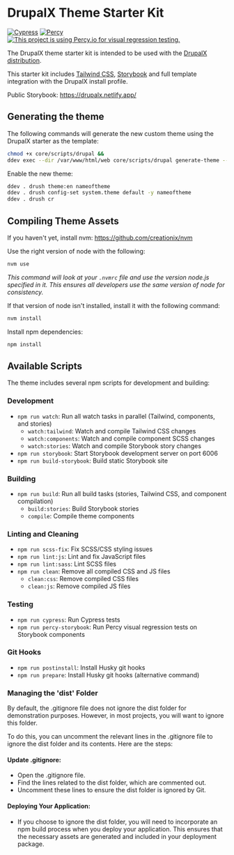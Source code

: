 # DrupalX Theme Starter Kit

[![Cypress](https://github.com/drupalninja/drupalx_theme/actions/workflows/cypress-tests.yml/badge.svg)](https://github.com/drupalninja/drupalx_theme/actions/workflows/cypress-tests.yml)
[![Percy](https://github.com/drupalninja/drupalx_theme/actions/workflows/percy.yml/badge.svg)](https://github.com/drupalninja/drupalx_theme/actions/workflows/percy.yml)
[![This project is using Percy.io for visual regression testing.](https://percy.io/static/images/percy-badge.svg)](https://percy.io/62f323f4/DrupalX-Theme)

The DrupalX theme starter kit is intended to be used with the [DrupalX distribution](https://github.com/drupalninja/drupalx-project).

This starter kit includes [Tailwind CSS](https://tailwindcss.com/), [Storybook](https://storybook.js.org/) and full template integration with the DrupalX install profile.

Public Storybook: https://drupalx.netlify.app/

## Generating the theme

The following commands will generate the new custom theme using the DrupalX starter as the template:

```bash
chmod +x core/scripts/drupal &&
ddev exec --dir /var/www/html/web core/scripts/drupal generate-theme --starterkit=drupalx_theme nameoftheme
```

Enable the new theme:
```bash
ddev . drush theme:en nameoftheme
ddev . drush config-set system.theme default -y nameoftheme
ddev . drush cr
```

## Compiling Theme Assets

If you haven't yet, install nvm:
https://github.com/creationix/nvm

Use the right version of node with the following:
```bash
nvm use
```

_This command will look at your `.nvmrc` file and use the
version node.js specified in it. This ensures all developers
use the same version of node for consistency._

If that version of node isn't installed, install it with the following command:
```bash
nvm install
```

Install npm dependencies:
```bash
npm install
```

## Available Scripts

The theme includes several npm scripts for development and building:

### Development
- `npm run watch`: Run all watch tasks in parallel (Tailwind, components, and stories)
  - `watch:tailwind`: Watch and compile Tailwind CSS changes
  - `watch:components`: Watch and compile component SCSS changes
  - `watch:stories`: Watch and compile Storybook story changes
- `npm run storybook`: Start Storybook development server on port 6006
- `npm run build-storybook`: Build static Storybook site

### Building
- `npm run build`: Run all build tasks (stories, Tailwind CSS, and component compilation)
  - `build:stories`: Build Storybook stories
  - `compile`: Compile theme components

### Linting and Cleaning
- `npm run scss-fix`: Fix SCSS/CSS styling issues
- `npm run lint:js`: Lint and fix JavaScript files
- `npm run lint:sass`: Lint SCSS files
- `npm run clean`: Remove all compiled CSS and JS files
  - `clean:css`: Remove compiled CSS files
  - `clean:js`: Remove compiled JS files

### Testing
- `npm run cypress`: Run Cypress tests
- `npm run percy-storybook`: Run Percy visual regression tests on Storybook components

### Git Hooks
- `npm run postinstall`: Install Husky git hooks
- `npm run prepare`: Install Husky git hooks (alternative command)

### Managing the 'dist' Folder

By default, the .gitignore file does not ignore the dist folder for demonstration purposes. However, in most projects, you will want to ignore this folder.

To do this, you can uncomment the relevant lines in the .gitignore file to ignore the dist folder and its contents. Here are the steps:

#### Update .gitignore:
* Open the .gitignore file.
* Find the lines related to the dist folder, which are commented out.
* Uncomment these lines to ensure the dist folder is ignored by Git.

#### Deploying Your Application:
* If you choose to ignore the dist folder, you will need to incorporate an npm build process when you deploy your application. This ensures that the necessary assets are generated and included in your deployment package.
